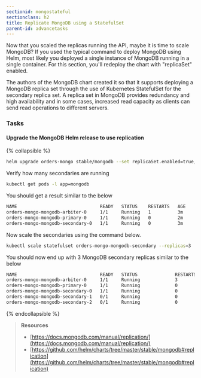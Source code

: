```yaml
---
sectionid: mongostateful
sectionclass: h2
title: Replicate MongoDB using a StatefulSet
parent-id: advancetasks
---
```


Now that you scaled the replicas running the API, maybe it is time to scale MongoDB? If you used the typical command to deploy MongoDB using Helm, most likely you deployed a single instance of MongoDB running in a single container. For this section, you'll redeploy the chart with "replicaSet" enabled.

The authors of the MongoDB chart created it so that it supports deploying a MongoDB replica set through the use of Kubernetes StatefulSet for the secondary replica set. A replica set in MongoDB provides redundancy and high availability and in some cases, increased read capacity as clients can send read operations to different servers.

### Tasks

#### Upgrade the MongoDB Helm release to use replication

{% collapsible %}

```sh
helm upgrade orders-mongo stable/mongodb --set replicaSet.enabled=true,mongodbUsername=orders-user,mongodbPassword=orders-password,mongodbDatabase=akschallenge
```

Verify how many secondaries are running

```sh
kubectl get pods -l app=mongodb
```

You should get a result similar to the below

```sh
NAME                               READY   STATUS    RESTARTS   AGE
orders-mongo-mongodb-arbiter-0     1/1     Running   1          3m
orders-mongo-mongodb-primary-0     1/1     Running   0          2m
orders-mongo-mongodb-secondary-0   1/1     Running   0          3m
```

Now scale the secondaries using the command below.

```sh
kubectl scale statefulset orders-mongo-mongodb-secondary --replicas=3
```

You should now end up with 3 MongoDB secondary replicas similar to the below

```sh
NAME                               READY   STATUS              RESTARTS   AGE
orders-mongo-mongodb-arbiter-0     1/1     Running             3          8m
orders-mongo-mongodb-primary-0     1/1     Running             0          7m
orders-mongo-mongodb-secondary-0   1/1     Running             0          8m
orders-mongo-mongodb-secondary-1   0/1     Running             0          58s
orders-mongo-mongodb-secondary-2   0/1     Running             0          58s
```

{% endcollapsible %}

> **Resources**
> - [https://docs.mongodb.com/manual/replication/](https://docs.mongodb.com/manual/replication/)
> - [https://github.com/helm/charts/tree/master/stable/mongodb#replication](https://github.com/helm/charts/tree/master/stable/mongodb#replication)
